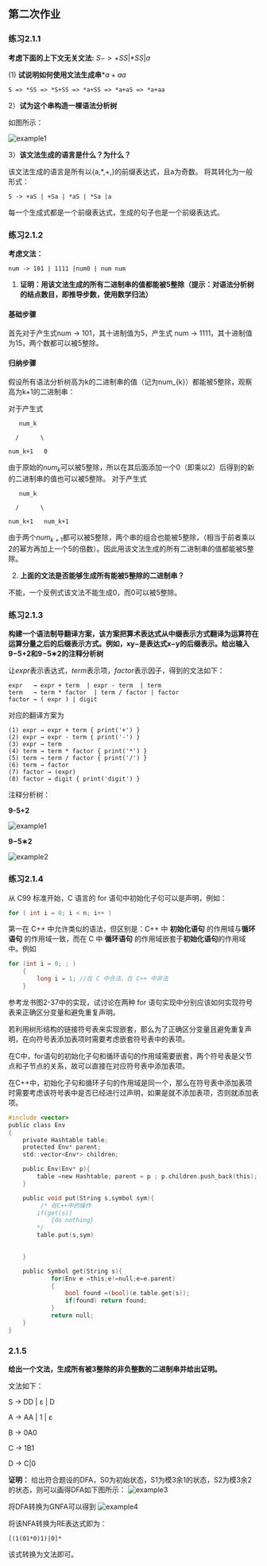 ## 第二次作业
### 练习2.1.1
**考虑下面的上下文无关文法:**
$S->+SS|*SS|a$

(1) **试说明如何使用文法生成串**$*a+aa$

    S => *SS => *S+SS => *a+SS => *a+aS => *a+aa 

2）**试为这个串构造一棵语法分析树**

如图所示：

  ![example1](pics/homework2_1.png)


3）**该文法生成的语言是什么？为什么？**

该文法生成的语言是所有以{a,*,+,}的前缀表达式，且a为奇数。
将其转化为一般形式：

    S -> +aS | +Sa | *aS | *Sa |a

每一个生成式都是一个前缀表达式，生成的句子也是一个前缀表达式。

### 练习2.1.2
**考虑文法：**

    num -> 101 | 1111 |num0 | num num

1) **证明：用该文法生成的所有二进制串的值都能被5整除（提示：对语法分析树的结点数目，即推导步数，使用数学归法）**

#### 基础步骤
首先对于产生式num → 101，其十进制值为5，产生式 num → 1111，其十进制值为15，两个数都可以被5整除。
#### 归纳步骤
假设所有语法分析树高为k的二进制串的值（记为num_{k}）都能被5整除，观察高为k+1的二进制串：

对于产生式 
  
       num_k
   
      /      \

    num_k+1   0

由于原始的$num_k$可以被5整除，所以在其后面添加一个0（即乘以2）后得到的新的二进制串的值也可以被5整除。
对于产生式 

       num_k
   
      /      \

    num_k+1   num_k+1
由于两个$num_{k+1}$都可以被5整除，两个串的组合也能被5整除，（相当于前者乘以2的幂方再加上一个5的倍数）。因此用该文法生成的所有二进制串的值都能被5整除。

2)  **上面的文法是否能够生成所有能被5整除的二进制串？**

不能，一个反例式该文法不能生成0，而0可以被5整除。

### 练习2.1.3
**构建一个语法制导翻译方案，该方案把算术表达式从中缀表示方式翻译为运算符在运算分量之后的后缀表示方式。例如，xy−是表达式x−y的后缀表示。给出输入9−5+2和9−5∗2的注释分析树**

让$expr$表示表达式，$term$表示项，$factor$表示因子，得到的文法如下：

    expr   → expr + term  | expr - term  | term
    term   → term * factor  | term / factor | factor
    factor → ( expr ) | digit 

对应的翻译方案为
    
    (1) expr → expr + term { print('+') }
    (2) expr → expr - term { print('-') }
    (3) expr → term
    (4) term → term * factor { print('*') }
    (5) term → term / factor { print('/') }
    (6) term → factor
    (7) factor → (expr)
    (8) factor → digit { print('digit') }

注释分析树：

**9-5+2**

![example1](pics/homework2_2.png)

**9−5∗2**

![example2](pics/homework2_3.png)

### 练习2.1.4
从 C99 标准开始，C 语言的 for 语句中初始化子句可以是声明，例如：

```C
for ( int i = 0; i < n; i++ )
```

第一在 C++ 中允许类似的语法，但区别是：C++ 中 **初始化语句** 的作用域与**循环语句** 的作用域一致，而在 C 中 **循环语句** 的作用域嵌套于**初始化语句**的作用域中。例如
```C
for (int i = 0; ; ) 
    { 
        long i = 1; //在 C 中合法，在 C++ 中非法
    }
```
参考龙书图2-37中的实现，试讨论在两种 for 语句实现中分别应该如何实现符号表来正确区分变量和避免重复声明。

若利用树形结构的链接符号表来实现嵌套，那么为了正确区分变量且避免重复声明，在向符号表添加表项时需要考虑嵌套符号表中的表项。

在C中，for语句的初始化子句和循环语句的作用域需要嵌套，两个符号表是父节点和子节点的关系，故可以直接在对应符号表中添加表项。

在C++中，初始化子句和循环子句的作用域是同一个，那么在符号表中添加表项时需要考虑该符号表中是否已经进行过声明，如果是就不添加表项，否则就添加表项。
```C
#include <vector>
public class Env
{
    private Hashtable table;
    protected Env* parent;
    std::vector<Env*> children;

    public Env(Env* p){
        table =new Hashtable; parent = p ; p.children.push_back(this);
    }

    public void put(String s,symbol sym){
         /* 在C++中的操作
        if(get(s))
            {do nothing}
        */
        table.put(s,sym)
       

    }

    public Symbol get(String s){
            for(Env e =this;e!=null;e=e.parent)
            {
                bool found =(bool)(e.table.get(s));
                if(found) return found;
            }
            return null;
    }
}
```

### 2.1.5

**给出一个文法，生成所有被3整除的非负整数的二进制串并给出证明。**

文法如下：

S -> DD | &epsilon; | D

A -> AA | 1 | &epsilon;

B -> 0A0

C -> 1B1

D -> C|0

**证明：**
给出符合题设的DFA，S0为初始状态，S1为模3余1的状态，S2为模3余2的状态，则可以画得DFA如下图所示：
![example3](pics/homework2_4.png)

将DFA转换为GNFA可以得到
![example4](pics/homework2_5.png)

将该NFA转换为RE表达式即为：

    [(1(01*0)1)|0]*
该式转换为文法即可。